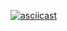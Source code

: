 [![asciicast](https://asciinema.org/a/5l1ins7bqhyh2ts0qukybvqi3.png)](https://asciinema.org/a/5l1ins7bqhyh2ts0qukybvqi3)
